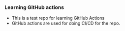### Learning GitHub actions
- This is a test repo for learning GitHub Actions
- GitHub actions are used for doing CI/CD for the repo.
